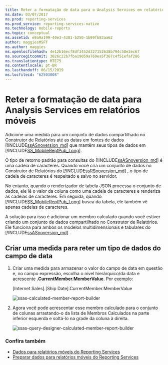 ```yaml
---
title: Reter a formatação de data para o Analysis Services em relatórios móveis | Reporting Services | Microsoft Docs
ms.date: 03/07/2017
ms.prod: reporting-services
ms.prod_service: reporting-services-native
ms.technology: mobile-reports
ms.topic: conceptual
ms.assetid: e9a9a199-40e3-4381-b250-1b99fb83aa62
author: maggiesMSFT
ms.author: maggies
ms.openlocfilehash: 4e12b16ecf8df3452d327152638b794c58e2ec67
ms.sourcegitcommit: 3026c22b7fba19059a769ea5f367c4f51efaf286
ms.translationtype: MTE75
ms.contentlocale: pt-BR
ms.lasthandoff: 06/15/2019
ms.locfileid: "62503008"
---
```

# <a name="retain-date-formatting-for-analysis-services-in-mobile-reports"></a>Reter a formatação de data para Analysis Services em relatórios móveis
Adicione uma medida para um conjunto de dados compartilhado no Construtor de Relatórios até as datas em fontes de dados [!INCLUDE[ssASnoversion_md](../../includes/ssasnoversion-md.md)] que mantêm seus tipos de dados em [!INCLUDE[SS_MobileReptPub_Long](../../includes/ss-mobilereptpub-short.md)].

O tipo de retorno padrão para consultas do [!INCLUDE[ssASnoversion_md](../../includes/ssasnoversion-md.md)] é uma cadeia de caracteres.  Quando você cria um conjunto de dados no Construtor de Relatórios do [!INCLUDE[ssRSnoversion_md](../../includes/ssrsnoversion-md.md)] , o tipo de cadeia de caracteres é respeitado e salvo no servidor. 

No entanto, quando o renderizador de tabela JSON processa o conjunto de dados, ele lê o valor da coluna como uma cadeia de caracteres e renderiza as cadeias de caracteres.  Em seguida, quando [!INCLUDE[SS_MobileReptPub_Long](../../includes/ss-mobilereptpub-long.md)] busca da tabela, ele também vê apenas cadeias de caracteres.

A solução para isso é adicionar um membro calculado quando você estiver criando um conjunto de dados compartilhado no Construtor de Relatórios. Ele funciona para ambos os modelos multidimensionais e tabulares do [!INCLUDE[ssASnoversion_md](../../includes/ssasnoversion-md.md)] .

## <a name="create-a-measure-to-retain-a-date-field-data-type"></a>Criar uma medida para reter um tipo de dados do campo de data

1. Criar uma medida para armazenar o valor do campo de data em questão e, no campo expressão, escolha o nível hierárquico/da data e acrescente **.CurrentMember.MemberValue**. Por exemplo:
 
   [Internet Sales].[Ship Date].CurrentMember.MemberValue
   
   ![ssas-calculated-member-report-builder](../../reporting-services/mobile-reports/media/ssas-calculated-member-report-builder.png)
   
2. Agora você pode acrescentar esse membro calculado para o conjunto de colunas arrastando-o da lista de Membros Calculados na parte inferior esquerda e soltá-lo na grade da coluna à direita.  

   ![ssas-query-designer-calculated-member-report-builder](../../reporting-services/mobile-reports/media/ssas-query-designer-calculated-member-report-builder.png) 
   
### <a name="see-also"></a>Confira também

-  [Dados para relatórios móveis do Reporting Services](../../reporting-services/mobile-reports/data-for-reporting-services-mobile-reports.md)
-  [Preparar dados para relatórios móveis do Reporting Services](../../reporting-services/mobile-reports/prepare-data-for-reporting-services-mobile-reports.md)
